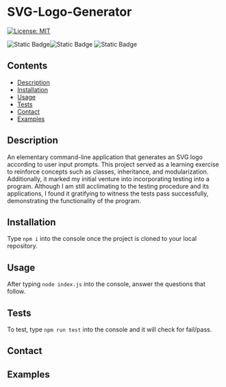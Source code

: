 # SVG-Logo-Generator

  [![License: MIT](https://img.shields.io/badge/License-MIT-yellow.svg)](https://opensource.org/licenses/MIT)

  ![Static Badge](https://img.shields.io/badge/JavaScript-F7DF1E?style=for-the-badge&logo=javascript&labelColor=black)![Static Badge](https://img.shields.io/badge/Node.js-%23339933?style=for-the-badge&logo=node.js&labelColor=black)
![Static Badge](https://img.shields.io/badge/JEST%20-%20%23C21325?style=for-the-badge&logo=jest&logoColor=%23C21325&labelColor=black)

## Contents
- [Description](#description)
- [Installation](#installation)
- [Usage](#usage)
- [Tests](#tests)
- [Contact](#contact)
- [Examples](#examples)

## Description

An elementary command-line application that generates an SVG logo according to user input prompts. This project served as a learning exercise to reinforce concepts such as classes, inheritance, and modularization. Additionally, it marked my initial venture into incorporating testing into a program. Although I am still acclimating to the testing procedure and its applications, I found it gratifying to witness the tests pass successfully, demonstrating the functionality of the program.

## Installation

Type `npm i` into the console once the project is cloned to your local repository.

## Usage

After typing `node index.js` into the console, answer the questions that follow.

## Tests

To test, type `npm run test` into the console and it will check for fail/pass.

## Contact

## Examples
